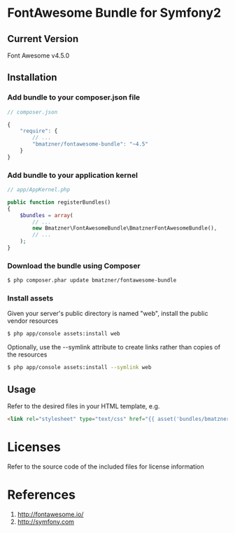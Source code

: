 # FontAwesome Bundle for Symfony2

## Current Version

Font Awesome v4.5.0

## Installation

### Add bundle to your composer.json file

``` js
// composer.json

{
    "require": {
		// ...
        "bmatzner/fontawesome-bundle": "~4.5"
    }
}
```

### Add bundle to your application kernel

``` php
// app/AppKernel.php

public function registerBundles()
{
    $bundles = array(
        // ...
        new Bmatzner\FontAwesomeBundle\BmatznerFontAwesomeBundle(),
        // ...
    );
}
```

### Download the bundle using Composer

``` bash
$ php composer.phar update bmatzner/fontawesome-bundle
```

### Install assets

Given your server's public directory is named "web", install the public vendor resources

``` bash
$ php app/console assets:install web
```

Optionally, use the --symlink attribute to create links rather than copies of the resources 

``` bash
$ php app/console assets:install --symlink web
```

## Usage

Refer to the desired files in your HTML template, e.g.

``` html
<link rel="stylesheet" type="text/css" href="{{ asset('bundles/bmatznerfontawesome/css/font-awesome.min.css') }}" />
```

# Licenses

Refer to the source code of the included files for license information

# References

1. http://fontawesome.io/
2. http://symfony.com
